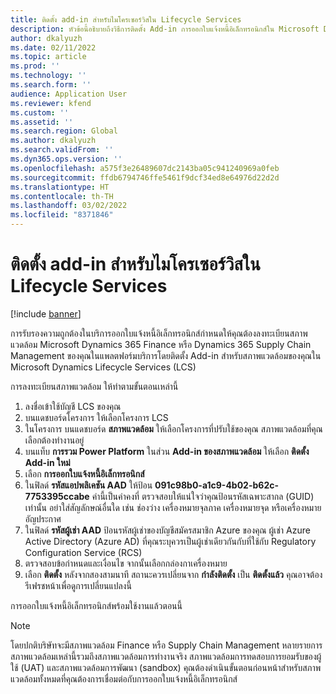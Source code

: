 ```yaml
---
title: ติดตั้ง add-in สำหรับไมโครเซอร์วิสใน Lifecycle Services
description: หัวข้อนี้อธิบายถึงวิธีการติดตั้ง Add-in การออกใบแจ้งหนี้อิเล็กทรอนิกส์ใน Microsoft Dynamics Lifecycle Services (LCS)
author: dkalyuzh
ms.date: 02/11/2022
ms.topic: article
ms.prod: ''
ms.technology: ''
ms.search.form: ''
audience: Application User
ms.reviewer: kfend
ms.custom: ''
ms.assetid: ''
ms.search.region: Global
ms.author: dkalyuzh
ms.search.validFrom: ''
ms.dyn365.ops.version: ''
ms.openlocfilehash: a575f3e26489607dc2143ba05c941240969a0feb
ms.sourcegitcommit: ffdb6794746ffe5461f9dcf34ed8e64976d22d2d
ms.translationtype: HT
ms.contentlocale: th-TH
ms.lasthandoff: 03/02/2022
ms.locfileid: "8371846"
---
```

# <a name="install-the-add-in-for-microservices-in-lifecycle-services"></a>ติดตั้ง add-in สำหรับไมโครเซอร์วิสใน Lifecycle Services

[!include [banner](../includes/banner.md)]

การรับรองความถูกต้องในบริการออกใบแจ้งหนี้อิเล็กทรอนิกส์กำหนดให้คุณต้องลงทะเบียนสภาพแวดล้อม Microsoft Dynamics 365 Finance หรือ Dynamics 365 Supply Chain Management ของคุณในแพลตฟอร์มบริการโดยติดตั้ง Add-in สำหรับสภาพแวดล้อมของคุณใน Microsoft Dynamics Lifecycle Services (LCS)

การลงทะเบียนสภาพแวดล้อม ให้ทำตามขั้นตอนเหล่านี้

1. ลงชื่อเข้าใช้บัญชี LCS ของคุณ
2. บนแดชบอร์ดโครงการ ให้เลือกโครงการ LCS
2. ในโครงการ บนแดชบอร์ด **สภาพแวดล้อม** ให้เลือกโครงการที่ปรับใช้ของคุณ สภาพแวดล้อมที่คุณเลือกต้องทำงานอยู่
3. บนแท็บ **การรวม Power Platform** ในส่วน **Add-in ของสภาพแวดล้อม** ให้เลือก **ติดตั้ง Add-in ใหม่**
4. เลือก **การออกใบแจ้งหนี้อิเล็กทรอนิกส์**
5. ในฟิลด์ **รหัสแอปพลิเคชัน AAD** ให้ป้อน **091c98b0-a1c9-4b02-b62c-7753395ccabe** ค่านี้เป็นค่าคงที่ ตรวจสอบให้แน่ใจว่าคุณป้อนรหัสเฉพาะสากล (GUID) เท่านั้น อย่าใส่สัญลักษณ์อื่นใด เช่น ช่องว่าง เครื่องหมายจุลภาค เครื่องหมายจุด หรือเครื่องหมายอัญประกาศ
6. ในฟิลด์ **รหัสผู้เช่า AAD** ป้อนรหัสผู้เช่าของบัญชีสมัครสมาชิก Azure ของคุณ ผู้เช่า Azure Active Directory (Azure AD) ที่คุณระบุควรเป็นผู้เช่าเดียวกันกับที่ใช้กับ Regulatory Configuration Service (RCS)
7. ตรวจสอบข้อกำหนดและเงื่อนไข จากนั้นเลือกกล่องกาเครื่องหมาย
8. เลือก **ติดตั้ง** หลังจากสองสามนาที สถานะควรเปลี่ยนจาก **กำลังติดตั้ง** เป็น **ติดตั้งแล้ว** คุณอาจต้องรีเฟรชหน้าเพื่อดูการเปลี่ยนแปลงนี้

การออกใบแจ้งหนี้อิเล็กทรอนิกส์พร้อมใช้งานแล้วตอนนี้

> [!NOTE]
> โดยปกติบริษัทจะมีสภาพแวดล้อม Finance หรือ Supply Chain Management หลายรายการ สภาพแวดล้อมเหล่านี้รวมถึงสภาพแวดล้อมการทำงานจริง สภาพแวดล้อมการทดสอบการยอมรับของผู้ใช้ (UAT) และสภาพแวดล้อมการพัฒนา (sandbox) คุณต้องดำเนินขั้นตอนก่อนหน้าสำหรับสภาพแวดล้อมทั้งหมดที่คุณต้องการเชื่อมต่อกับการออกใบแจ้งหนี้อิเล็กทรอนิกส์
